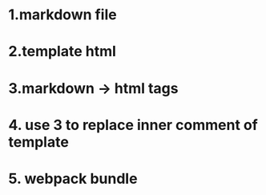 # 1.markdown file
# 2.template html
# 3.markdown -> html tags
# 4. use 3 to replace inner comment of template
# 5. webpack bundle